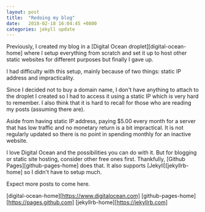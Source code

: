```yaml
---
layout: post
title:  "Redoing my blog"
date:   2018-02-18 16:04:45 +0800
categories: jekyll update
---
```


Previously, I created my blog in a [Digital Ocean droplet][digital-ocean-home]
where I setup everything from scratch and set it up to host other static
websites for different purposes but finally I gave up.

I had difficulty with this setup, mainly because of two things: static IP
address and impracticality.

Since I decided not to buy a domain name, I don't have anything to attach to
the droplet I created so I had to access it using a static IP which is very
hard to remember. I also think that it is hard to recall for those who are
reading my posts (assuming there are).

Aside from having static IP address, paying $5.00 every month for a server that
has low traffic and no monetary return is a bit impractical. It is not
regularly updated so there is no point in spending monthly for an inactive
website.

I love Digital Ocean and the possibilities you can do with it. But for blogging
or static site hosting, consider other free ones first. Thankfully, [Github
Pages][github-pages-home] does that. It also supports [Jekyll][jekyllrb-home]
so I didn't have to setup much.

Expect more posts to come here.

[digital-ocean-home][https://www.digitalocean.com]
[github-pages-home][https://pages.github.com]
[jekyllrb-home][https://jekyllrb.com]
